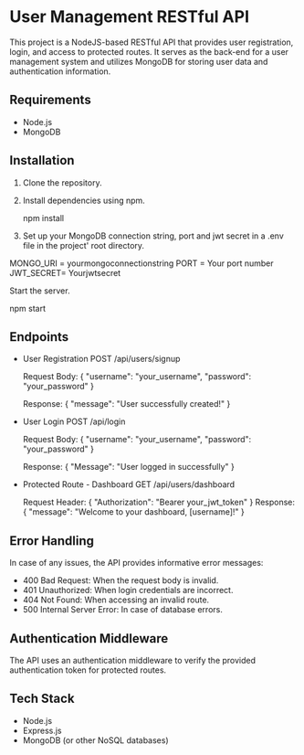 # User Management RESTful API
This project is a NodeJS-based RESTful API that provides user registration, login, and access to protected routes. It serves as the back-end for a user management system and utilizes MongoDB for storing user data and authentication information.

## Requirements
* Node.js
* MongoDB

## Installation 

1. Clone the repository.
2. Install dependencies using npm.

   npm install

3. Set up your MongoDB connection string, port and jwt secret in a .env file in the project' root directory.

  MONGO_URI = yourmongoconnectionstring
  PORT = Your port number
  JWT_SECRET= Yourjwtsecret 

Start the server.

  npm start

## Endpoints
  * User Registration
    POST /api/users/signup 

    Request Body:
    {
     "username": "your_username",
     "password": "your_password"
    }

    Response:
    {
     "message": "User successfully created!"
    }
  * User Login
    POST /api/login

    Request Body:
    {
    "username": "your_username",
    "password": "your_password"
    }

    Response:
    {
    "Message": "User logged in successfully"
    }

  * Protected Route - Dashboard
    GET /api/users/dashboard

    Request Header:
      {
      "Authorization": "Bearer your_jwt_token"
      }
      Response:
        {
        "message": "Welcome to your dashboard, [username]!"
        }
## Error Handling
In case of any issues, the API provides informative error messages:

* 400 Bad Request: When the request body is invalid.
* 401 Unauthorized: When login credentials are incorrect.
* 404 Not Found: When accessing an invalid route.
* 500 Internal Server Error: In case of database errors.
                
## Authentication Middleware
The API uses an authentication middleware to verify the provided authentication token for protected routes.

## Tech Stack
  * Node.js
  * Express.js
  * MongoDB (or other NoSQL databases)
              
